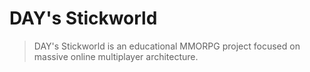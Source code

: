 # DAY's Stickworld
> DAY's Stickworld is an educational MMORPG project focused on massive online multiplayer architecture.

